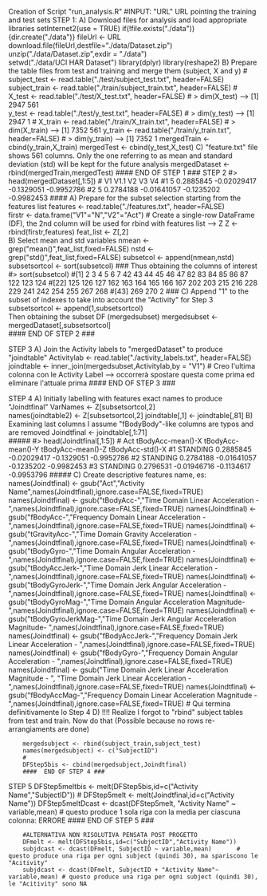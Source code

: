 Creation of Script "run_analysis.R"
#INPUT: "URL" URL pointing the training and test sets
STEP 1:
A) Download files for analysis and load appropriate libraries
        setInternet2(use = TRUE)
        if(!file.exists("./data")){dir.create("./data")}
        fileUrl <- URL
        download.file(fileUrl,destfile="./data/Dataset.zip")
        unzip("./data/Dataset.zip",exdir = "./data")		
        setwd("./data/UCI HAR Dataset")
		library(dplyr)
		library(reshape2)
B) Prepare the table files from test and training	and merge them (subject, X and y)	#
		subject_test <- read.table("./test/subject_test.txt", header=FALSE)
        subject_train <- read.table("./train/subject_train.txt", header=FALSE)
		#
		X_test <- read.table("./test/X_test.txt", header=FALSE)			# > dim(X_test) --> [1] 2947  561	
		y_test <- read.table("./test/y_test.txt", header=FALSE)			# > dim(y_test) --> [1] 2947    1
		#
		X_train <- read.table("./train/X_train.txt", header=FALSE)		# > dim(X_train) --> [1] 7352  561
		y_train <- read.table("./train/y_train.txt", header=FALSE)		# > dim(y_train) --> [1] 7352    1
		mergedTrain <- cbind(y_train,X_train)
		mergedTest <- cbind(y_test,X_test)
C)  "feature.txt" file shows 561 columns. Only the one referring to as mean and standard deviation (std) will be kept for the future analysis
		mergedDataset <- rbind(mergedTrain,mergedTest)
		####  END OF STEP 1 ###
STEP 2
		#> head(mergedDataset[,1:5])
		 # V1      V1.1          V2         V3         V4
		#1  5 0.2885845 -0.02029417 -0.1329051 -0.9952786
		#2  5 0.2784188 -0.01641057 -0.1235202 -0.9982453
		####
A)	Prepare for the subset selection starting from the features list
		features <- read.table("./features.txt", header=FALSE)	
		firstr <- data.frame("V1"="N","V2"="Act")	# Create a single-row DataFrame (DF), the 2nd column will be used for rbind with features list --> Z
		Z <- rbind(firstr,features)
		feat_list <- Z[,2]		
B)	Select mean and std variables
		nmean <- grep("mean()",feat_list,fixed=FALSE)
		nstd <- grep("std()",feat_list,fixed=FALSE)
		subsetcol <- append(nmean,nstd)
		subsetsortcol <- sort(subsetcol)
		###
	Thus obtaining the columns of interest
	#> sort(subsetcol)
		#[1]   2   3   4   5   6   7  42  43  44  45  46  47  82  83  84  85  86  87 122 123 124
		#[22] 125 126 127 162 163 164 165 166 167 202 203 215 216 228 229 241 242 254 255 267 268
		#[43] 269 270 2
		###
C)	Append "1" to the subset of indexes to take into account the "Activity" for Step 3
		subsetsortcol <- append(1,subsetsortcol)	
	Then obtaining the subset DF (mergedsubset)
	mergedsubset <- mergedDataset[,subsetsortcol]	
		####  END OF STEP 2 ###

STEP 3
A)	Join the Activity labels to "mergedDataset" to produce "joindtable"
		Activitylab <- read.table("./activity_labels.txt", header=FALSE)
		joindtable <- inner_join(mergedsubset,Activitylab,by = "V1")		# Creo l'ultima colonna con le Activity Label --> occorrerà spostare questa come prima ed eliminare l'attuale prima
		####  END OF STEP 3 ###

STEP 4
A)	Initially labelling with features exact names to produce "Joindtfinal"
		VarNames <- Z[subsetsortcol,2]	
		names(joindtable2) <- Z[subsetsortcol,2]
		joindtable[,1] <- joindtable[,81]
B)	Examining last columns I assume "fBodyBody"-like columns are typos and are removed
		Joindtfinal <- joindtable[,1:71]		
		#####
		#> head(Joindtfinal[,1:5])
		#	   Act tBodyAcc-mean()-X tBodyAcc-mean()-Y tBodyAcc-mean()-Z tBodyAcc-std()-X
		#1 STANDING         0.2885845       -0.02029417        -0.1329051       -0.9952786
		#2 STANDING         0.2784188       -0.01641057        -0.1235202       -0.9982453
		#3 STANDING         0.2796531       -0.01946716        -0.1134617       -0.9953796
		#####
C) 	Create descriptive features name, es:
		names(Joindtfinal) <- gsub("Act","Activity Name",names(Joindtfinal),ignore.case=FALSE,fixed=TRUE)
		names(Joindtfinal) <- gsub("tBodyAcc-","Time Domain Linear Acceleration - ",names(Joindtfinal),ignore.case=FALSE,fixed=TRUE)
		names(Joindtfinal) <- gsub("fBodyAcc-","Frequency Domain Linear Acceleration - ",names(Joindtfinal),ignore.case=FALSE,fixed=TRUE)
		names(Joindtfinal) <- gsub("tGravityAcc-","Time Domain Gravity Acceleration - ",names(Joindtfinal),ignore.case=FALSE,fixed=TRUE)
		names(Joindtfinal) <- gsub("tBodyGyro-","Time Domain Angular Acceleration - ",names(Joindtfinal),ignore.case=FALSE,fixed=TRUE)
		names(Joindtfinal) <- gsub("tBodyAccJerk-","Time Domain Jerk Linear Acceleration - ",names(Joindtfinal),ignore.case=FALSE,fixed=TRUE)
		names(Joindtfinal) <- gsub("tBodyGyroJerk-","Time Domain Jerk Angular Acceleration - ",names(Joindtfinal),ignore.case=FALSE,fixed=TRUE)
		names(Joindtfinal) <- gsub("tBodyGyroMag-","Time Domain Angular Acceleration Magnitude- ",names(Joindtfinal),ignore.case=FALSE,fixed=TRUE)
		names(Joindtfinal) <- gsub("tBodyGyroJerkMag-","Time Domain Jerk Angular Acceleration Magnitude- ",names(Joindtfinal),ignore.case=FALSE,fixed=TRUE)
		names(Joindtfinal) <- gsub("fBodyAccJerk-","Frequency Domain Jerk Linear Acceleration - ",names(Joindtfinal),ignore.case=FALSE,fixed=TRUE)
		names(Joindtfinal) <- gsub("fBodyGyro-","Frequency Domain Angular Acceleration - ",names(Joindtfinal),ignore.case=FALSE,fixed=TRUE)
		names(Joindtfinal) <- gsub("Time Domain Jerk Linear Acceleration Magnitude - ", "Time Domain Jerk Linear Acceleration -",names(Joindtfinal),ignore.case=FALSE,fixed=TRUE)
		names(Joindtfinal) <- gsub("fBodyAccMag-","Frequency Domain Linear Acceleration Magnitude - ",names(Joindtfinal),ignore.case=FALSE,fixed=TRUE)
		# Qui termina definitivamente lo Step 4
D)	!!!! Realize I forgot to "rbind" subject tables from test and train. Now do that (Possible because no rows re-arrangiaments are done)

		mergedsubject <- rbind(subject_train,subject_test)		
		names(mergedsubject) <- c("SubjectID")
		#
		DFStep5bis <- cbind(mergedsubject,Joindtfinal)
		####  END OF STEP 4 ###
STEP 5
		DFStep5meltbis <- melt(DFStep5bis,id=c("Activity Name","SubjectID"))
		#
		DFStep5melt <- melt(Joindtfinal,id=c("Activity Name"))
		DFStep5meltDcast <- dcast(DFStep5melt, "Activity Name" ~ variable,mean)		# questo produce 1 sola riga con la media per ciascuna colonna: ERRORE
		####  END OF STEP 5 ###	
	
		#ALTERNATIVA NON RISOLUTIVA PENSATA POST PROGETTO
		DFmelt <- melt(DFStep5bis,id=c("SubjectID","Activity Name"))
		subjdcast <- dcast(DFmelt, SubjectID ~ variable,mean)		# questo produce una riga per ogni subject (quindi 30), ma spariscono le "Acitivity"
		subjdcast <- dcast(DFmelt, SubjectID + "Activity Name"~ variable,mean) # questo produce una riga per ogni subject (quindi 30), le "Acitivity" sono NA
		
	
